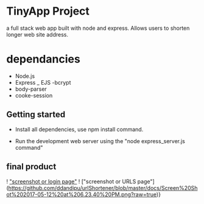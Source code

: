 # TinyApp Project

a full stack web app built with node and express. Allows users to shorten longer
web site address.


# dependancies

- Node.js
- Express
_ EJS
-bcrypt
- body-parser
- cooke-session

## Getting started

- Install all dependencies, use npm install
  command.

- Run the development web server using the "node express_server.js command"

## final product

! ["screenshot or login page"](https://github.com/ddandipu/urlShortener/blob/master/docs/Screen%20Shot%202017-05-12%20at%206.22.00%20PM.png?raw=true)
! ["screenshot or URLS page"] (https://github.com/ddandipu/urlShortener/blob/master/docs/Screen%20Shot%202017-05-12%20at%206.23.40%20PM.png?raw=true)}